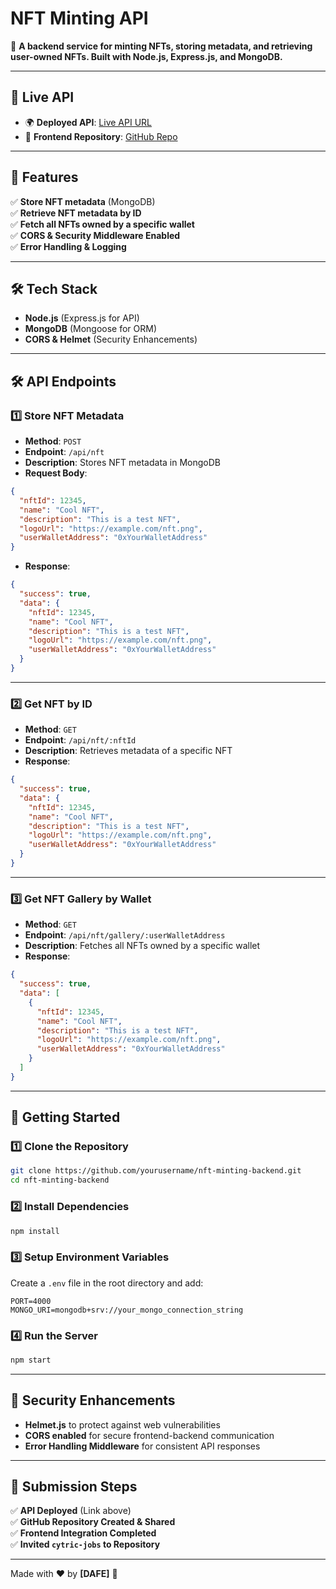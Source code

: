 # **NFT Minting API**  
🚀 **A backend service for minting NFTs, storing metadata, and retrieving user-owned NFTs. Built with Node.js, Express.js, and MongoDB.**  

---

## **🔗 Live API**  
- 🌍 **Deployed API**: [Live API URL](https://social-deana-dafe-6dd7000c.koyeb.app/)  
- 📂 **Frontend Repository**: [GitHub Repo]([https://github.com/yourusername/nft-minting-frontend](https://github.com/dafejimi/nft-minting-app))  

---

## **📌 Features**  
✅ **Store NFT metadata** (MongoDB)  
✅ **Retrieve NFT metadata by ID**  
✅ **Fetch all NFTs owned by a specific wallet**  
✅ **CORS & Security Middleware Enabled**  
✅ **Error Handling & Logging**  

---

## **🛠️ Tech Stack**
- **Node.js** (Express.js for API)  
- **MongoDB** (Mongoose for ORM)  
- **CORS & Helmet** (Security Enhancements)  

---

## **🛠️ API Endpoints**
### **1️⃣ Store NFT Metadata**
- **Method**: `POST`  
- **Endpoint**: `/api/nft`  
- **Description**: Stores NFT metadata in MongoDB  
- **Request Body**:
```json
{
  "nftId": 12345,
  "name": "Cool NFT",
  "description": "This is a test NFT",
  "logoUrl": "https://example.com/nft.png",
  "userWalletAddress": "0xYourWalletAddress"
}
```
- **Response**:
```json
{
  "success": true,
  "data": {
    "nftId": 12345,
    "name": "Cool NFT",
    "description": "This is a test NFT",
    "logoUrl": "https://example.com/nft.png",
    "userWalletAddress": "0xYourWalletAddress"
  }
}
```

---

### **2️⃣ Get NFT by ID**
- **Method**: `GET`  
- **Endpoint**: `/api/nft/:nftId`  
- **Description**: Retrieves metadata of a specific NFT  
- **Response**:
```json
{
  "success": true,
  "data": {
    "nftId": 12345,
    "name": "Cool NFT",
    "description": "This is a test NFT",
    "logoUrl": "https://example.com/nft.png",
    "userWalletAddress": "0xYourWalletAddress"
  }
}
```

---

### **3️⃣ Get NFT Gallery by Wallet**
- **Method**: `GET`  
- **Endpoint**: `/api/nft/gallery/:userWalletAddress`  
- **Description**: Fetches all NFTs owned by a specific wallet  
- **Response**:
```json
{
  "success": true,
  "data": [
    {
      "nftId": 12345,
      "name": "Cool NFT",
      "description": "This is a test NFT",
      "logoUrl": "https://example.com/nft.png",
      "userWalletAddress": "0xYourWalletAddress"
    }
  ]
}
```

---

## **🚀 Getting Started**
### **1️⃣ Clone the Repository**
```bash
git clone https://github.com/yourusername/nft-minting-backend.git
cd nft-minting-backend
```

### **2️⃣ Install Dependencies**
```bash
npm install
```

### **3️⃣ Setup Environment Variables**
Create a `.env` file in the root directory and add:  
```
PORT=4000
MONGO_URI=mongodb+srv://your_mongo_connection_string
```

### **4️⃣ Run the Server**
```bash
npm start
```

---

## **🔐 Security Enhancements**
- **Helmet.js** to protect against web vulnerabilities  
- **CORS enabled** for secure frontend-backend communication  
- **Error Handling Middleware** for consistent API responses  

---

## **📜 Submission Steps**
✅ **API Deployed** (Link above)  
✅ **GitHub Repository Created & Shared**  
✅ **Frontend Integration Completed**  
✅ **Invited `cytric-jobs` to Repository**  

---

Made with ❤️ by **[DAFE]** 🚀
